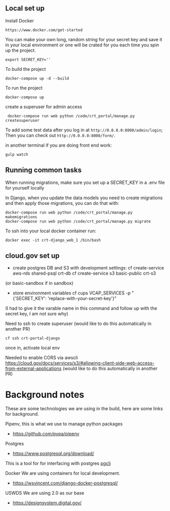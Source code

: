 ## Local set up

Install Docker

    https://www.docker.com/get-started


You can make your own long, random string for your secret key and save it in your local environment or one will be crated for you each time you spin up the project.

    export SECRET_KEY=''

To build the project

    docker-compose up -d --build

To run the project

    docker-compose up


create a superuser for admin access

     docker-compose run web python /code/crt_portal/manage.py createsuperuser


To add some test data after you log in at `http://0.0.0.0:8000/admin/login`; Then you can check out `http://0.0.0.0:8000/form/`.


in another terminal if you are doing front end work:

    gulp watch

## Running common tasks

When running migrations, make sure you set up a SECRET_KEY in a .env file for yourself locally

In Django, when you update the data models you need to create migrations and then apply those migrations, you can do that with:

    docker-compose run web python /code/crt_portal/manage.py makemigrations
    docker-compose run web python /code/crt_portal/manage.py migrate

To ssh into your local docker container run:

    docker exec -it crt-django_web_1 /bin/bash


## cloud.gov set up

- create postgres DB and S3 with development settings:
 cf create-service aws-rds shared-psql crt-db
 cf create-service s3 basic-public crt-s3

(or basic-sandbox if in sandbox)


- store environment variables
 cf cups VCAP_SERVICES -p "{'SECRET_KEY': 'replace-with-your-secret-key'}"

(I had to give it the varable name in this command and follow up with the secret key, I am not sure why)

Need to ssh to create superuser (would like to do this automatically in another PR)

    cf ssh crt-portal-django

once in, activate local env

Needed to enable CORS via awscli https://cloud.gov/docs/services/s3/#allowing-client-side-web-access-from-external-applications (would like to do this automatically in another PR)


# Background notes

These are some technologies we are using in the build, here are some links for background.

Pipenv, this is what we use to manage python packages

- https://github.com/pypa/pipenv

Postgres

- https://www.postgresql.org/download/

This is a tool for for interfacing with postgres [pgcli](https://www.pgcli.com/)

Docker
We are using containers for local development.

- https://wsvincent.com/django-docker-postgresql/

USWDS
We are using 2.0 as our base
- https://designsystem.digital.gov/
